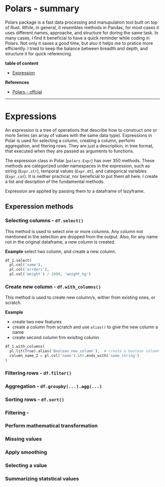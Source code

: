 <h1>Polars - summary</h1>

Polars package is a fast data processing and manupulation tool built on top of Rust. While, in general, it resembles methods in Pandas, for most cases it uses different names, approache, and structure for doring the same task. In many cases, I find it beneficial to have a quick reminder while coding in Polars. Not only it saves a good time, but also it helps me to pratice more efficiently. I tried to keep the balance between  breadth and depth, and structure it for quick referencing. 

__table of content__
- [Expression](#expression)

__References__
- [Polars - offcial](https://docs.pola.rs/py-polars/html/reference/)


---
# <a id='expression'>Expressions</a>

An expression is a tree of operations that describe how to construct one or more Series (an array of values with the same data type). Expressions in Polar is used for selecting a column, creating a column, perform aggregation, and fitering rows. They are just a description, in tree format, that executed when they are passed as arguments to functions. 

The expression class in Polar (`polars.Expr`) has over 350 methods. These methods are categorized under namespaces in the expression, such as string (`Expr.str`), temporal values (`Expr.dt`), and categorical variables (`Expr.cat`).  It is neither practical, nor beneficial to put them all here. I create a list and desription of the fundamental methods. 

Expression are applied by passing them to a dataframe of lazyframe. 

## Experession methods
### Selecting columns - `df.select()`

This method is used to select one or more columns. Any column not mentioned in the selection are dropped from the output. Also, for any name not in the original dataframe, a new column is created. 

__Example__ select two column, and create a new column.
```python
df_1.select(
  pl.col('name'),
  pl.col('orrders'),
  pl.col('weight') / 1000, 'weight_kg')
```

### Create new column - `df.with_columns()`
This method is used to create new column/s, wither from existing ones, or scratch. 

__Example__
- create two new features
- create a column from scratch and use `alias()` to give the new column a name
- create second column frm exisitng column
```python
df_1.with_columns(
  pl.lit(True).alias('Boolean_new_column'),  # create a boolean column with initial value True 
  column_name_2 = pl.col('name').str.ends_with('some_string')
)
```

### Filtering rows - `df.filter()`

### Aggregation - `df.groupby(...).agg(...)`

### Sorting rows - `df.sort()`

### Filtering - 



### Perform mathematical transformation
 

### Missing values

### Apply smoothing

### Selecting a value

### Summarizing statstical values

